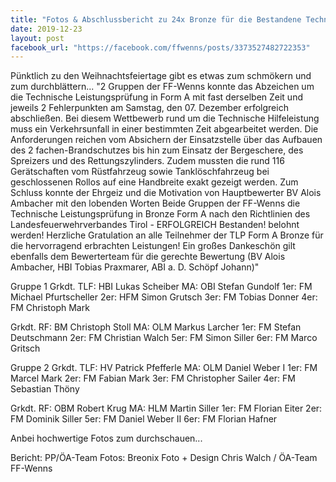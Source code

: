 ```yaml
---
title: "Fotos & Abschlussbericht zu 24x Bronze für die Bestandene Technischen Leistungsprüfung Form A der FF Wenns"
date: 2019-12-23
layout: post
facebook_url: "https://facebook.com/ffwenns/posts/3373527482722353"
---
```


Pünktlich zu den Weihnachtsfeiertage gibt es etwas zum schmökern und zum durchblättern... 
"2 Gruppen der FF-Wenns konnte das Abzeichen um die Technische Leistungsprüfung in Form A mit fast derselben Zeit und jeweils 2 Fehlerpunkten am Samstag, den 07. Dezember erfolgreich abschließen.
Bei diesem Wettbewerb rund um die Technische Hilfeleistung muss ein Verkehrsunfall in einer bestimmten Zeit abgearbeitet werden. Die Anforderungen reichen vom Absichern der Einsatzstelle über das Aufbauen des 2 fachen-Brandschutzes bis hin zum Einsatz der Bergeschere, des Spreizers und des Rettungszylinders. Zudem mussten die rund 116 Gerätschaften vom Rüstfahrzeug sowie Tanklöschfahrzeug bei geschlossenen Rollos auf eine Handbreite exakt gezeigt werden.
Zum Schluss konnte der Ehrgeiz und die Motivation von Hauptbewerter BV Alois Ambacher mit den lobenden Worten Beide Gruppen der FF-Wenns die Technische Leistungsprüfung in Bronze Form A nach den Richtlinien des Landesfeuerwehrverbandes Tirol - ERFOLGREICH Bestanden! belohnt werden!
Herzliche Gratulation an alle Teilnehmer der TLP Form A Bronze für die hervorragend erbrachten Leistungen!
Ein großes Dankeschön gilt ebenfalls dem Bewerterteam für die gerechte Bewertung (BV Alois Ambacher, HBI Tobias Praxmarer, ABI a. D. Schöpf Johann)"

Gruppe 1
Grkdt. TLF: HBI Lukas Scheiber
MA: OBI Stefan Gundolf
1er: FM Michael Pfurtscheller
2er: HFM Simon Grutsch
3er: FM Tobias Donner
4er: FM Christoph Mark

Grkdt. RF: BM Christoph Stoll
MA: OLM Markus Larcher
1er: FM Stefan Deutschmann
2er: FM Christian Walch
5er: FM Simon Siller
6er: FM Marco Gritsch

Gruppe 2
Grkdt. TLF: HV Patrick Pfefferle
MA: OLM Daniel Weber I
1er: FM Marcel Mark
2er: FM Fabian Mark
3er: FM Christopher Sailer
4er: FM Sebastian Thöny

Grkdt. RF: OBM Robert Krug
MA: HLM Martin Siller
1er: FM Florian Eiter
2er: FM Dominik Siller
5er: FM Daniel Weber II
6er: FM Florian Hafner

Anbei hochwertige Fotos zum durchschauen... 

Bericht: PP/ÖA-Team
Fotos: Breonix Foto + Design Chris Walch / ÖA-Team FF-Wenns